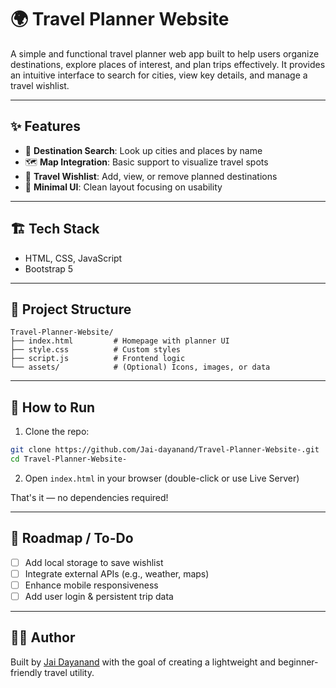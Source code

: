 # 🌍 Travel Planner Website

A simple and functional travel planner web app built to help users organize destinations, explore places of interest, and plan trips effectively. It provides an intuitive interface to search for cities, view key details, and manage a travel wishlist.

---

## ✨ Features

* 📌 **Destination Search**: Look up cities and places by name
* 🗺️ **Map Integration**: Basic support to visualize travel spots
* 📝 **Travel Wishlist**: Add, view, or remove planned destinations
* 🧭 **Minimal UI**: Clean layout focusing on usability

---

## 🏗️ Tech Stack

* HTML, CSS, JavaScript
* Bootstrap 5

---

## 📁 Project Structure

```
Travel-Planner-Website/
├── index.html         # Homepage with planner UI
├── style.css          # Custom styles
├── script.js          # Frontend logic
└── assets/            # (Optional) Icons, images, or data
```

---

## 🚀 How to Run

1. Clone the repo:

```bash
git clone https://github.com/Jai-dayanand/Travel-Planner-Website-.git
cd Travel-Planner-Website-
```

2. Open `index.html` in your browser (double-click or use Live Server)

That's it — no dependencies required!

---

## 📌 Roadmap / To-Do

* [ ] Add local storage to save wishlist
* [ ] Integrate external APIs (e.g., weather, maps)
* [ ] Enhance mobile responsiveness
* [ ] Add user login & persistent trip data

---

## 🧑‍💻 Author

Built by [Jai Dayanand](https://github.com/Jai-dayanand) with the goal of creating a lightweight and beginner-friendly travel utility.


